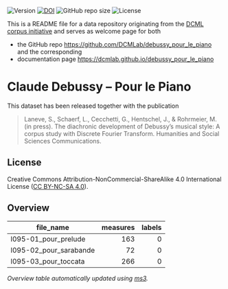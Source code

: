 ![Version](https://img.shields.io/github/v/release/DCMLab/debussy_pour_le_piano?display_name=tag)
[![DOI](https://zenodo.org/badge/563840837.svg)](https://zenodo.org/badge/latestdoi/563840837)
![GitHub repo size](https://img.shields.io/github/repo-size/DCMLab/debussy_pour_le_piano)
![License](https://img.shields.io/badge/license-CC%20BY--NC--SA%204.0-9cf)


This is a README file for a data repository originating from the [DCML corpus initiative](https://github.com/DCMLab/dcml_corpora)
and serves as welcome page for both 

* the GitHub repo https://github.com/DCMLab/debussy_pour_le_piano and the corresponding
* documentation page https://dcmlab.github.io/debussy_pour_le_piano

# Claude Debussy – Pour le Piano

This dataset has been released together with the publication

> Laneve, S., Schaerf, L., Cecchetti, G., Hentschel, J., & Rohrmeier, M. (in press). The diachronic development of Debussy’s musical style: A corpus study with Discrete Fourier Transform. Humanities and Social Sciences Communications.


## License

Creative Commons Attribution-NonCommercial-ShareAlike 4.0 International License ([CC BY-NC-SA 4.0](https://creativecommons.org/licenses/by-nc-sa/4.0/)).

## Overview
|      file_name       |measures|labels|
|----------------------|-------:|-----:|
|l095-01_pour_prelude  |     163|     0|
|l095-02_pour_sarabande|      72|     0|
|l095-03_pour_toccata  |     266|     0|


*Overview table automatically updated using [ms3](https://johentsch.github.io/ms3/).*
